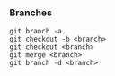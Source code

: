 ### Branches

```
git branch -a
git checkout -b <branch>
git checkout <branch>
git merge <branch>
git branch -d <branch>
```
